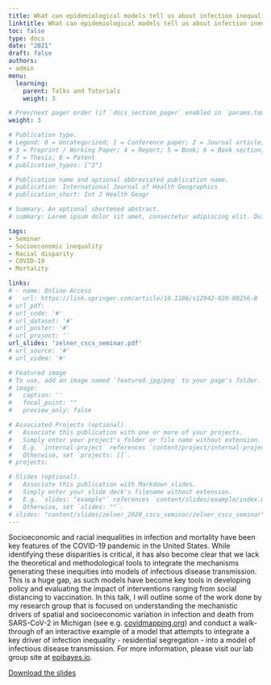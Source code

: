 ```yaml
---
title: What can epidemiological models tell us about infection inequality?
linktitle: What can epidemiological models tell us about infection inequality?
toc: false
type: docs
date: "2021"
draft: false
authors:
- admin
menu:
  learning:
    parent: Talks and Tutorials
    weight: 3

# Prev/next pager order (if `docs_section_pager` enabled in `params.toml`)
weight: 3

# Publication type.
# Legend: 0 = Uncategorized; 1 = Conference paper; 2 = Journal article;
# 3 = Preprint / Working Paper; 4 = Report; 5 = Book; 6 = Book section;
# 7 = Thesis; 8 = Patent
# publication_types: ["2"]

# Publication name and optional abbreviated publication name.
# publication: International Journal of Health Geographics
# publication_short: Int J Health Geogr

# Summary. An optional shortened abstract.
# summary: Lorem ipsum dolor sit amet, consectetur adipiscing elit. Duis posuere tellus ac convallis placerat. Proin tincidunt magna sed ex sollicitudin condimentum.

tags:
- Seminar
- Socioeconomic inequality
- Racial disparity
- COVID-19
- Mortality

links:
# - name: Online Access
#   url: https://link.springer.com/article/10.1186/s12942-020-00256-8
# url_pdf: 
# url_code: '#'
# url_dataset: '#'
# url_poster: '#'
# url_project: ''
url_slides: 'zelner_cscs_seminar.pdf'
# url_source: '#'
# url_video: '#'

# Featured image
# To use, add an image named `featured.jpg/png` to your page's folder. 
# image:
#   caption: ''
#   focal_point: ""
#   preview_only: false

# Associated Projects (optional).
#   Associate this publication with one or more of your projects.
#   Simply enter your project's folder or file name without extension.
#   E.g. `internal-project` references `content/project/internal-project/index.md`.
#   Otherwise, set `projects: []`.
# projects: 

# Slides (optional).
#   Associate this publication with Markdown slides.
#   Simply enter your slide deck's filename without extension.
#   E.g. `slides: "example"` references `content/slides/example/index.md`.
#   Otherwise, set `slides: ""`.
# slides: "content/slides/zelner_2020_cscs_seminar/zelner_cscs_seminar"
---
```

 Socioeconomic and racial inequalities in infection and mortality have been key features of the COVID-19 pandemic in the United States. While identifying these disparities is critical, it has also become clear that we lack the theoretical and methodological tools to integrate the mechanisms generating these inequities into models of infectious disease transmission. This is a huge gap, as such models have become key tools in developing policy and evaluating the impact of interventions ranging from social distancing to vaccination. In this talk, I will outline some of the work done by my research group that is focused on understanding the mechanistic drivers of spatial and socioeconomic variation in infection and death from SARS-CoV-2 in Michigan (see e.g. [covidmapping.org](covidmapping.org)) and conduct a walk-through of an interactive example of a model that attempts to integrate a key driver of infection inequality - residential segregation - into a model of infectious disease transmission. For more information, please visit our lab group site at [epibayes.io](epibayes.io).

 [Download the slides](../zelner_cscs_seminar.pdf)